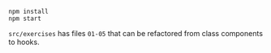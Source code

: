 ```
npm install
npm start
```

`src/exercises` has files `01-05` that can be refactored from class components to hooks.